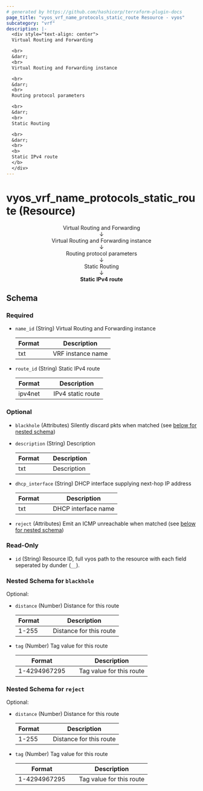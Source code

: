 ```yaml
---
# generated by https://github.com/hashicorp/terraform-plugin-docs
page_title: "vyos_vrf_name_protocols_static_route Resource - vyos"
subcategory: "vrf"
description: |-
  <div style="text-align: center">
  Virtual Routing and Forwarding

  <br>
  &darr;
  <br>
  Virtual Routing and Forwarding instance

  <br>
  &darr;
  <br>
  Routing protocol parameters

  <br>
  &darr;
  <br>
  Static Routing

  <br>
  &darr;
  <br>
  <b>
  Static IPv4 route
  </b>
  </div>
---
```


# vyos_vrf_name_protocols_static_route (Resource)

<div style="text-align: center">
Virtual Routing and Forwarding

<br>
&darr;
<br>
Virtual Routing and Forwarding instance

<br>
&darr;
<br>
Routing protocol parameters

<br>
&darr;
<br>
Static Routing

<br>
&darr;
<br>
<b>
Static IPv4 route
</b>
</div>



<!-- schema generated by tfplugindocs -->
## Schema

### Required

- `name_id` (String) Virtual Routing and Forwarding instance

    |  Format  &emsp;|  Description        |
    |----------------|---------------------|
    |  txt     &emsp;|  VRF instance name  |
- `route_id` (String) Static IPv4 route

    |  Format   &emsp;|  Description        |
    |-----------------|---------------------|
    |  ipv4net  &emsp;|  IPv4 static route  |

### Optional

- `blackhole` (Attributes) Silently discard pkts when matched (see [below for nested schema](#nestedatt--blackhole))
- `description` (String) Description

    |  Format  &emsp;|  Description  |
    |----------------|---------------|
    |  txt     &emsp;|  Description  |
- `dhcp_interface` (String) DHCP interface supplying next-hop IP address

    |  Format  &emsp;|  Description          |
    |----------------|-----------------------|
    |  txt     &emsp;|  DHCP interface name  |
- `reject` (Attributes) Emit an ICMP unreachable when matched (see [below for nested schema](#nestedatt--reject))

### Read-Only

- `id` (String) Resource ID, full vyos path to the resource with each field seperated by dunder (`__`).

<a id="nestedatt--blackhole"></a>
### Nested Schema for `blackhole`

Optional:

- `distance` (Number) Distance for this route

    |  Format  &emsp;|  Description              |
    |----------------|---------------------------|
    |  1-255   &emsp;|  Distance for this route  |
- `tag` (Number) Tag value for this route

    |  Format        &emsp;|  Description               |
    |----------------------|----------------------------|
    |  1-4294967295  &emsp;|  Tag value for this route  |


<a id="nestedatt--reject"></a>
### Nested Schema for `reject`

Optional:

- `distance` (Number) Distance for this route

    |  Format  &emsp;|  Description              |
    |----------------|---------------------------|
    |  1-255   &emsp;|  Distance for this route  |
- `tag` (Number) Tag value for this route

    |  Format        &emsp;|  Description               |
    |----------------------|----------------------------|
    |  1-4294967295  &emsp;|  Tag value for this route  |
